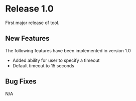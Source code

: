 # Release 1.0
First major release of tool.

## New Features
The following features have been implemented in version 1.0
* Added ability for user to specify a timeout
* Default timeout to 15 seconds

## Bug Fixes
N/A
